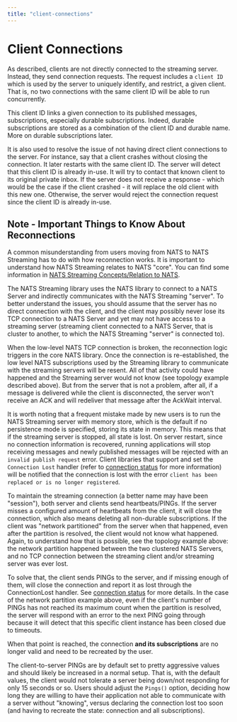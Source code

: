 ```yaml
---
title: "client-connections"
---
```

# Client Connections

As described, clients are not directly connected to the streaming server. Instead, they send connection requests. The request includes a `client ID` which is used by the server to uniquely identify, and restrict, a given client. That is, no two connections with the same client ID will be able to run concurrently.

This client ID links a given connection to its published messages, subscriptions, especially durable subscriptions. Indeed, durable subscriptions are stored as a combination of the client ID and durable name. More on durable subscriptions later.

It is also used to resolve the issue of not having direct client connections to the server. For instance, say that a client crashes without closing the connection. It later restarts with the same client ID. The server will detect that this client ID is already in-use. It will try to contact that known client to its original private inbox. If the server does not receive a response - which would be the case if the client crashed - it will replace the old client with this new one. Otherwise, the server would reject the connection request since the client ID is already in-use.

## Note - Important Things to Know About Reconnections

A common misunderstanding from users moving from NATS to NATS Streaming has to do with how reconnection works. It is important to understand how NATS Streaming relates to NATS "core". You can find some information in [NATS Streaming Concepts/Relation to NATS](relation-to-nats).

The NATS Streaming library uses the NATS library to connect to a NATS Server and indirectly communicates with the NATS Streaming "server". To better understand the issues, you should assume that the server has no direct connection with the client, and the client may possibly never lose its TCP connection to a NATS Server and yet may not have access to a streaming server \(streaming client connected to a NATS Server, that is cluster to another, to which the NATS Streaming "server" is connected to\).

When the low-level NATS TCP connection is broken, the reconnection logic triggers in the core NATS library. Once the connection is re-established, the low level NATS subscriptions used by the Streaming library to communicate with the streaming servers will be resent. All of that activity could have happened and the Streaming server would not know \(see topology example described above\). But from the server that is not a problem, after all, if a message is delivered while the client is disconnected, the server won't receive an ACK and will redeliver that message after the AckWait interval.

It is worth noting that a frequent mistake made by new users is to run the NATS Streaming server with memory store, which is the default if no persistence mode is specified, storing its state in memory. This means that if the streaming server is stopped, all state is lost. On server restart, since no connection information is recovered, running applications will stop receiving messages and newly published messages will be rejected with an `invalid publish request` error. Client libraries that support and set the `Connection Lost` handler \(refer to [connection status](https://github.com/nats-io/stan.go#connection-status) for more information\) will be notified that the connection is lost with the error `client has been replaced or is no longer registered`.

To maintain the streaming connection \(a better name may have been "session"\), both server and clients send heartbeats/PINGs. If the server misses a configured amount of heartbeats from the client, it will close the connection, which also means deleting all non-durable subscriptions. If the client was "network partitioned" from the server when that happened, even after the partition is resolved, the client would not know what happened. Again, to understand how that is possible, see the topology example above: the network partition happened between the two clustered NATS Servers, and no TCP connection between the streaming client and/or streaming server was ever lost.

To solve that, the client sends PINGs to the server, and if missing enough of them, will close the connection and report it as lost through the ConnectionLost handler. See [connection status](https://github.com/nats-io/stan.go#connection-status) for more details. In the case of the network partition example above, even if the client's number of PINGs has not reached its maximum count when the partition is resolved, the server will respond with an error to the next PING going through because it will detect that this specific client instance has been closed due to timeouts.

When that point is reached, the connection **and its subscriptions** are no longer valid and need to be recreated by the user.

The client-to-server PINGs are by default set to pretty aggressive values and should likely be increased in a normal setup. That is, with the default values, the client would not tolerate a server being down/not responding for only 15 seconds or so. Users should adjust the `Pings()` option, deciding how long they are willing to have their application not able to communicate with a server without "knowing", versus declaring the connection lost too soon \(and having to recreate the state: connection and all subscriptions\).

